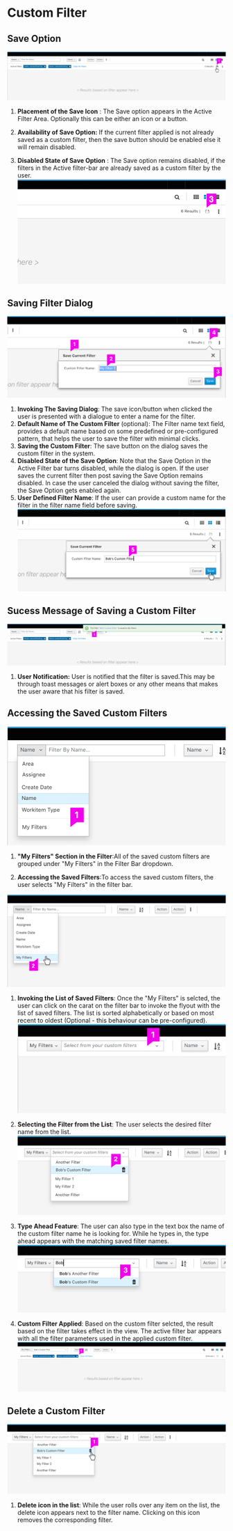 # Custom Filter
## Save Option



![Save Option](img/customfilter-page1.png)

1. **Placement of the Save Icon**  : The Save option appears in the Active Filter Area. Optionally this can be either an icon or a button.  

1. **Availability of Save Option:** If the current filter applied is not already saved as a custom filter, then the save button should be enabled else it will remain disabled.

1. **Disabled State of Save Option** : The Save option remains disabled, if the filters in the Active filter-bar are already saved as a custom filter by the user.
![Disabled State of Save Option](img/customfilter-page1b.png)




## Saving Filter Dialog

![Saving Filter Dialog](img/customfilter-page2.png)

1. **Invoking The Saving Dialog**: The save icon/button when clicked the user is presented with a dialogue to enter a name for the filter.
1. **Default Name of The Custom Filter** (optional): The Filter name text field, provides a default name based on some predefined or pre-configured pattern, that helps the user to save the filter with minimal clicks.
1. **Saving the Custom Filter**: The save button  on the dialog saves the custom filter in the system.
1. **Disabled State of the Save Option**: Note that the Save Option in the Active Filter bar turns disabled, while the dialog is open. If the user saves the current filter then post saving the Save Option remains disabled. In case the user canceled the dialog without saving the filter, the Save Option gets enabled again.
1. **User Defined Filter Name**: If the user can provide a custom name for the filter in the filter name field before saving.![User Defined Filter Name](img/customfilter-page3.png)

## Sucess Message of Saving a Custom Filter
![Sucess Message of Saving a Custom Filter](img/customfilter-page4.png)

1. **User Notification:**
User is notified that the filter is saved.This may be through toast messages or alert boxes or any other means that makes the user aware that his filter is saved.  

## Accessing the Saved Custom Filters


![Accessing the Saved Custom Filters](img/customfilter-page6.png)

1. **"My Filters" Section in the Filter**:All of the saved custom filters are grouped under "My Filters" in the Filter Bar dropdown.

1. **Accessing the Saved Filters**:To access the saved custom filters, the user selects "My Filters" in the filter bar.


![Accessing the Saved Filters](img/customfilter-page7.png?)

1. **Invoking the List of Saved Filters**: Once the "My Filters" is selcted, the user can click on the carat on the filter bar to invoke the flyout with the list of saved filters. The list is sorted alphabetically or based on most recent to oldest (Optional - this behaviour can be pre-configured).![Invoking the List of Saved Filters](img/customfilter-page8.png)

1. **Selecting the Filter from the List**: The user selects the desired filter name from the list.![Selecting the Filter from the List](img/customfilter-page9.png)
1. **Type Ahead Feature**: The user can also type in the text box the name of the custom filter name he is looking for. While he types in, the type ahead appears with the matching saved filter names.![Type Ahead Feature](img/customfilter-page9b.png)
1. **Custom Filter Applied**: Based on the custom filter selcted, the result based on the filter takes effect in the view. The active filter bar appears with all the filter parameters used in the applied custom filter. ![Custom Filter Applied](img/customfilter-page10.png)


## Delete a Custom Filter
![Delete a Custom Filter](img/customfilter-page11.png)
1. **Delete icon in the list**: While the user rolls over any item on the list, the delete icon appears next to the filter name. Clicking on this icon removes the corresponding filter.
